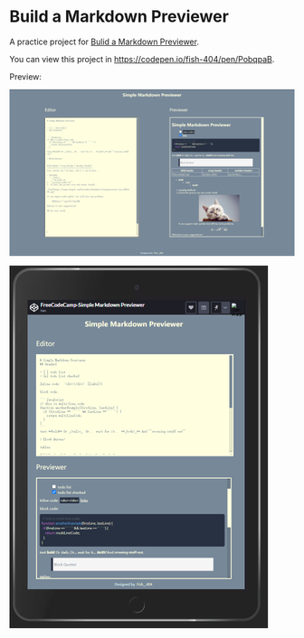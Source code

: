 # Build a Markdown Previewer

A practice project for [Bulid a Markdown Previewer](https://www.freecodecamp.org/learn/front-end-libraries/front-end-libraries-projects/build-a-markdown-previewer).

You can view this project in https://codepen.io/fish-404/pen/PobqpaB.

Preview: 

![Wide Screen Preview](https://github.com/fish-404/CodePractice/blob/main/freeCodeCamp/Front%20End%20Development%20Libraries/Build%20a%20Markdown%20Previewer/WideScreenPreview.png)

![Narrow Screen Preview](https://github.com/fish-404/CodePractice/blob/main/freeCodeCamp/Front%20End%20Development%20Libraries/Build%20a%20Markdown%20Previewer/NarrowScreenPreview.png)

